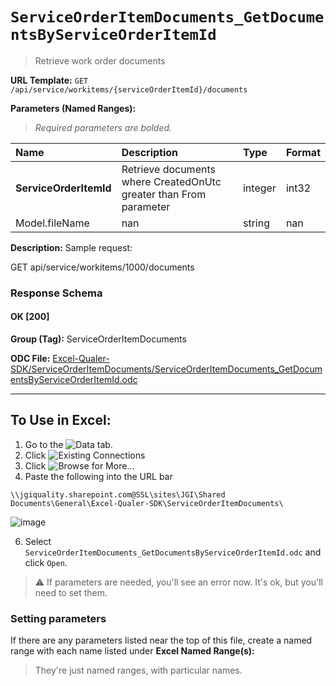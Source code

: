 # `ServiceOrderItemDocuments_GetDocumentsByServiceOrderItemId`
> Retrieve work order documents
    
**URL Template:**
`GET /api/service/workitems/{serviceOrderItemId}/documents`

**Parameters (Named Ranges):**

> *Required parameters are bolded.*

| Name                   | Description                                                       | Type    | Format   |
|:-----------------------|:------------------------------------------------------------------|:--------|:---------|
| **ServiceOrderItemId** | Retrieve documents where CreatedOnUtc greater than From parameter | integer | int32    |
| Model.fileName         | nan                                                               | string  | nan      |

**Description:**
Sample request:
            
GET api/service/workitems/1000/documents

### Response Schema

#### OK [200]



**Group (Tag):**
ServiceOrderItemDocuments

**ODC File:**
[Excel-Qualer-SDK/ServiceOrderItemDocuments/ServiceOrderItemDocuments_GetDocumentsByServiceOrderItemId.odc](https://github.com/Johnson-Gage-Inspection-Inc/qualer-sdk-odc/blob/main/Excel-Qualer-SDK/ServiceOrderItemDocuments/ServiceOrderItemDocuments_GetDocumentsByServiceOrderItemId.odc)

---

To Use in Excel:
---

1. Go to the ![`Data`](https://github.com/user-attachments/assets/da437a70-57b3-4c5b-bb01-4910ece19ed1)
 tab.
3. Click ![Existing Connections](https://github.com/user-attachments/assets/a2f1ed67-b2e0-4c23-ac90-68c870e60289)
4. Click ![`Browse for More...`](https://github.com/user-attachments/assets/8e698494-6865-41e7-b6fa-043aea81809a)
5. Paste the following into the URL bar
```
\\jgiquality.sharepoint.com@SSL\sites\JGI\Shared Documents\General\Excel-Qualer-SDK\ServiceOrderItemDocuments\
```

![image](https://github.com/user-attachments/assets/1e1a8d87-0377-446d-aaf5-d78562991db3)

6. Select `ServiceOrderItemDocuments_GetDocumentsByServiceOrderItemId.odc` and click `Open`.

> ⚠️ If parameters are needed, you'll see an error now. It's ok, but you'll need to set them.

### Setting parameters
If there are any parameters listed near the top of this file, create a named range with each name listed under **Excel Named Range(s):**
> They're just named ranges, with particular names.
